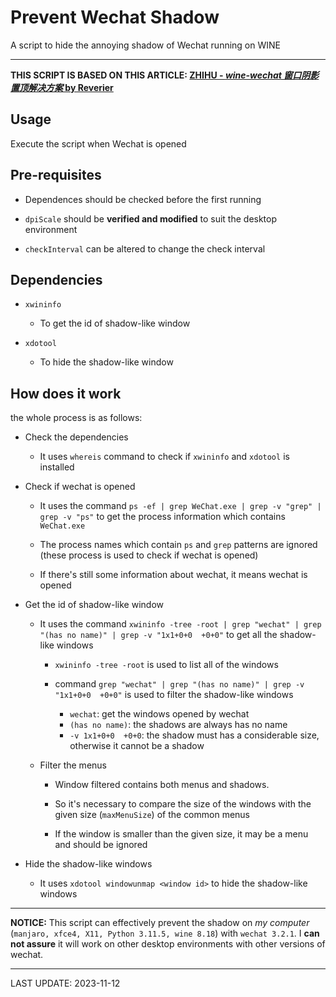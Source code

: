 # Prevent Wechat Shadow

A script to hide the annoying shadow of Wechat running on WINE

---

**THIS SCRIPT IS BASED ON THIS ARTICLE:
[ZHIHU - *wine-wechat 窗口阴影置顶解决方案* by Reverier](https://zhuanlan.zhihu.com/p/106926984)**


## Usage
Execute the script when Wechat is opened

## Pre-requisites
- Dependences should be checked before the first running

- `dpiScale` should be **verified and modified** to suit the desktop environment

- `checkInterval` can be altered to change the check interval


## Dependencies
- `xwininfo` 

   -  To get the id of shadow-like window

- `xdotool`

    - To hide the shadow-like window


## How does it work

the whole process is as follows:

- Check the dependencies

    - It uses `whereis` command to check if `xwininfo` and `xdotool` is installed

- Check if wechat is opened

    - It uses the command `ps -ef | grep WeChat.exe | grep -v "grep" | grep -v "ps"` to get the process information which contains `WeChat.exe`

    - The process names which contain `ps` and `grep` patterns are ignored (these process is used to check if wechat is opened)

    - If there's still some information about wechat, it means wechat is opened

- Get the id of shadow-like window

    - It uses the command `xwininfo -tree -root | grep "wechat" | grep "(has no name)" | grep -v "1x1+0+0  +0+0"` to get all the shadow-like windows

        - `xwininfo -tree -root` is used to list all of the windows

        - command `grep "wechat" | grep "(has no name)" | grep -v "1x1+0+0  +0+0"` is used to filter the shadow-like windows
            - `wechat`: get the windows opened by wechat
            - `(has no name)`: the shadows are always has no name
            - `-v 1x1+0+0  +0+0`: the shadow must has a considerable size, otherwise it cannot be a shadow

    - Filter the menus

        - Window filtered contains both menus and shadows. 
        
        - So it's necessary to compare the size of the windows with the given size (`maxMenuSize`) of the common menus
        
        - If the window is smaller than the given size, it may be a menu and should be ignored

- Hide the shadow-like windows

    - It uses `xdotool windowunmap <window id>` to hide the shadow-like windows

---

**NOTICE:** This script can effectively prevent the shadow on *my computer* (`manjaro, xfce4, X11, Python 3.11.5, wine 8.18`) with `wechat 3.2.1`. I **can not assure** it will work on other desktop environments with other versions of wechat.

---

LAST UPDATE: 2023-11-12